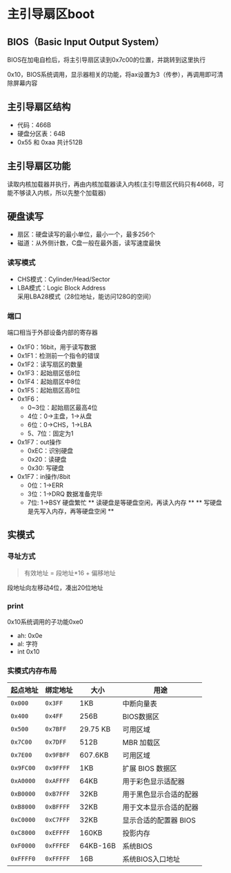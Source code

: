 # 主引导扇区boot
## BIOS（Basic Input Output System）
BIOS在加电自检后，将主引导扇区读到0x7c00的位置，并跳转到这里执行

0x10，BIOS系统调用，显示器相关的功能，将ax设置为3（传参），再调用即可清除屏幕内容

## 主引导扇区结构
- 代码：466B
- 硬盘分区表：64B
- 0x55 和 0xaa 共计512B

## 主引导扇区功能
读取内核加载器并执行，再由内核加载器读入内核(主引导扇区代码只有466B，可能不够读入内核，所以先整个加载器)  

## 硬盘读写
- 扇区：硬盘读写的最小单位，最小一个，最多256个  
- 磁道：从外侧计数，C盘一般在最外面，读写速度最快

### 读写模式
- CHS模式：Cylinder/Head/Sector
- LBA模式：Logic Block Address  
采用LBA28模式（28位地址，能访问128G的空间）

### 端口
端口相当于外部设备内部的寄存器  
- 0x1F0：16bit，用于读写数据
- 0x1F1：检测前一个指令的错误
- 0x1F2：读写扇区的数量
- 0x1F3：起始扇区低8位
- 0x1F4：起始扇区中8位
- 0x1F5：起始扇区高8位
- 0x1F6：
    - 0~3位：起始扇区最高4位
    - 4位：0->主盘，1->从盘
    - 6位：0->CHS，1->LBA
    - 5、7位：固定为1
- 0x1F7：out操作
    - 0xEC：识别硬盘
    - 0x20：读硬盘
    - 0x30: 写硬盘
- 0x1F7：in操作/8bit
    - 0位：1->ERR
    - 3位：1->DRQ 数据准备完毕
    - 7位: 1->BSY 硬盘繁忙
** 读硬盘是等硬盘空闲，再读入内存 **
** 写硬盘是先写入内存，再等硬盘空闲 **

## 实模式
### 寻址方式 
> 有效地址 = 段地址*16 + 偏移地址

段地址向左移动4位，凑出20位地址

### print
0x10系统调用的子功能0xe0
- ah: 0x0e
- al: 字符
- int 0x10

### 实模式内存布局
| 起点地址 | 绑定地址 | 大小 | 用途|
| ---------- | ---------- | ------ | ------------------ |
| `0x000` | `0x3FF` | 1KB | 中断向量表 |
| `0x400` | `0x4FF` | 256B | BIOS数据区|
| `0x500` | `0x7BFF` | 29.75 KB | 可用区域 |
| `0x7C00` | `0x7DFF` | 512B | MBR 加载区 |
| `0x7E00` | `0x9FBFF` | 607.6KB | 可用区域 |
| `0x9FC00` | `0x9FFFF` | 1KB | 扩展 BIOS 数据区 |
| `0xA0000` | `0xAFFFF` | 64KB | 用于彩色显示适配器 |
| `0xB0000` | `0xB7FFF` | 32KB | 用于黑色显示合适的配器 |
| `0xB8000` | `0xBFFFF` | 32KB | 用于文本显示合适的配器 |
| `0xC0000` | `0xC7FFF` | 32KB | 显示合适的配置器 BIOS |
| `0xC8000` | `0xEFFFF` | 160KB | 投影内存 |
| `0xF0000` | `0xFFFEF` | 64KB-16B | 系统BIOS |
| `0xFFFF0` | `0xFFFFF` | 16B | 系统BIOS入口地址|




